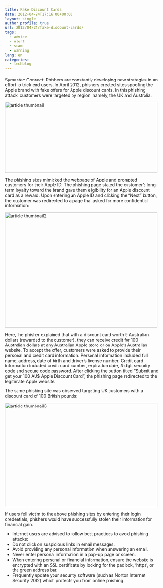 ```yaml
---
title: Fake Discount Cards
date: 2012-04-24T17:16:00+00:00
layout: single
author_profile: true
url: 2012/04/24/fake-discount-cards/
tags:
  - advice
  - alert
  - scam
  - warning
lang: en
categories: 
  - techblog
---
```

#### 

Symantec Connect: Phishers are constantly developing new strategies in an effort to trick end users. In April 2012, phishers created sites spoofing the Apple brand with fake offers for Apple discount cards. In this phishing attack, customers were targeted by region: namely, the UK and Australia. 

[<img title="article thumbnail" border="0" alt="article thumbnail" src="http://lh6.ggpht.com/-DU8taKYIkqY/T5bYyTly4hI/AAAAAAAAFow/zz-sxkrzUAA/article%252520thumbnail_thumb%25255B2%25255D.jpg?imgmax=800" width="500" height="232" />](http://lh6.ggpht.com/-y0RWmfJDCOE/T5bYwSnuk7I/AAAAAAAAFoo/dL0WLaBKomY/s1600-h/article%252520thumbnail%25255B4%25255D.jpg) 

The phishing sites mimicked the webpage of Apple and prompted customers for their Apple ID. The phishing page stated the customer’s long-term loyalty toward the brand gave them eligibility for an Apple discount card as a reward. Upon entering an Apple ID and clicking the “Next” button, the customer was redirected to a page that asked for more confidential information: 

[<img title="article thumbnail2" border="0" alt="article thumbnail2" src="http://lh6.ggpht.com/-_TtnUroUFTw/T5bY2wsQBKI/AAAAAAAAFpA/jtTkEfitv5A/article%252520thumbnail2_thumb%25255B2%25255D.jpg?imgmax=800" width="500" height="378" />](http://lh4.ggpht.com/-_6hKy6W5RgU/T5bY0s2PRRI/AAAAAAAAFo4/y5QVBEJ1mzc/s1600-h/article%252520thumbnail2%25255B4%25255D.jpg) 

Here, the phisher explained that with a discount card worth 9 Australian dollars (rewarded to the customer), they can receive credit for 100 Australian dollars at any Australian Apple store or on Apple’s Australian website. To accept the offer, customers were asked to provide their personal and credit card information. Personal information included full name, address, date of birth and driver’s license number. Credit card information included credit card number, expiration date, 3 digit security code and secure code password. After clicking the button titled “Submit and get your 100 AU$ Apple Discount Card”, the phishing page redirected to the legitimate Apple website. 

The same phishing site was observed targeting UK customers with a discount card of 100 British pounds: 

[<img title="article thumbnail3" border="0" alt="article thumbnail3" src="http://lh6.ggpht.com/-XLLP9P3tX5k/T5bY9hsBo3I/AAAAAAAAFpQ/McNFJxKjHkY/article%252520thumbnail3_thumb%25255B2%25255D.jpg?imgmax=800" width="500" height="342" />](http://lh3.ggpht.com/-BGYDTuuhUDU/T5bY6yhdKmI/AAAAAAAAFpI/It31Q1qfOp8/s1600-h/article%252520thumbnail3%25255B4%25255D.jpg) 

If users fell victim to the above phishing sites by entering their login credentials, phishers would have successfully stolen their information for financial gain. 

  * Internet users are advised to follow best practices to avoid phishing attacks: 
  * Do not click on suspicious links in email messages. 
  * Avoid providing any personal information when answering an email. 
  * Never enter personal information in a pop-up page or screen. 
  * When entering personal or financial information, ensure the website is encrypted with an SSL certificate by looking for the padlock, ‘https’, or the green address bar. 
  * Frequently update your security software (such as Norton Internet Security 2012) which protects you from online phishing.